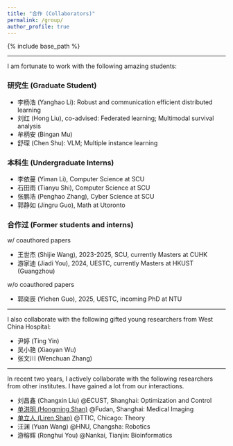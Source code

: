```yaml
---
title: "合作 (Collaborators)"
permalink: /group/
author_profile: true
---
```


{% include base_path %}
***

I am fortunate to work with the following amazing students:

### 研究生 (Graduate Student)
* 李杨浩 (Yanghao Li): Robust and communication efficient distributed learning
* 刘红 (Hong Liu), co-advised: Federated learning; Multimodal survival analysis
* 牟柄安 (Bingan Mu)
* 舒琛 (Chen Shu): VLM; Multiple instance learning

### 本科生 (Undergraduate Interns)
* 李依蔓 (Yiman Li), Computer Science at SCU
* 石田雨 (Tianyu Shi), Computer Science at SCU
* 张鹏浩 (Penghao Zhang), Cyber Science at SCU
* 郭静如 (Jingru Guo), Math at Utoronto


### 合作过 (Former students and interns)
w/ coauthored papers
* 王世杰 (Shijie Wang), 2023-2025, SCU, currently Masters at CUHK
* 游家迪 (Jiadi You), 2024, UESTC, currently Masters at HKUST (Guangzhou)

w/o coauthored papers
* 郭奕辰 (Yichen Guo), 2025, UESTC, incoming PhD at NTU

---
I also collaborate with the following gifted young researchers from West China Hospital:
* 尹婷 (Ting Yin)
* 吴小艳 (Xiaoyan Wu)
* 张文川 (Wenchuan Zhang)

---
In recent two years, I actively collaborate with the following researchers from other institutes. I have gained a lot from our interactions.

* 刘昌鑫 (Changxin Liu) @ECUST, Shanghai: Optimization and Control
* [单洪明 (Hongming Shan)](hmshan.io) @Fudan, Shanghai: Medical Imaging
* [单立人 (Liren Shan)](https://lirenshan.github.io/) @TTIC, Chicago: Theory
* 汪渊 (Yuan Wang) @HNU, Changsha: Robotics
* 游榕辉 (Ronghui You) @Nankai, Tianjin: Bioinformatics


